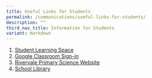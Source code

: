 ```yaml
---
title: Useful Links for Students
permalink: /communications/useful-links-for-students/
description: ""
third_nav_title: Information for Students
variant: markdown
---
```

1. [Student Learning Space](https://vle.learning.moe.edu.sg/login)  
2. [Google Classroom Sign-in](https://accounts.google.com/ServiceLogin/signinchooser?service=classroom&passive=1209600&continue=https%3A%2F%2Fclassroom.google.com%2Fu%2F0%2Fh&followup=https%3A%2F%2Fclassroom.google.com%2Fu%2F0%2Fh&ifkv=AeAAQh7d_mRY7ZZDiPahMH_WA6qkzoHfZu5GHX-_uBDMWh2Jd-xy2INoaP7foR_4ly0OgaaDGPMqoA&flowName=GlifWebSignIn&flowEntry=ServiceLogin)  
3. [Rivervale Primary Science Website](https://rivervalescience.wixsite.com/2020)  
4. [](https://schoolibrary.moe.edu.sg/rivervalepri)[School Library](https://schoolibrary.moe.edu.sg/rivervalepri)